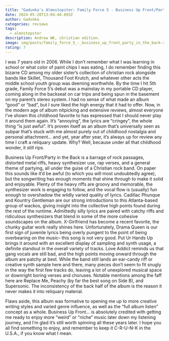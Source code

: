 ```yaml
---
title: "Gadunka's Almostopster: Family Force 5 - Business Up Front/Party in the Back"
date: 2024-05-20T13:04:40.693Z
author: Gadunka
categories: reviews
tags:
  - almostopster
description: Andrew WK, christian edition.
image: img/posts/family_force_5_-_business_up_front_party_in_the_back-scaled-1.jpg
rating: 7
---
```

<!--StartFragment-->

I was 7 years old in 2006. While I don’t remember what I was learning in school or what color of paint chips I was eating, I do remember finding this bizarre CD among my older sister’s collection of christian rock alongside bands like Skillet, Thousand Foot Krutch, and whatever other acts the middle school youth group was deeming worthwhile. By the time I hit 5th grade, Family Force 5’s debut was a mainstay in my portable CD player, coming along in the backseat on car trips and being spun in the basement on my parent’s stereo system. I had no sense of what made an album “good” or “bad”, but I sure liked the high energy that it had to offer. Now, in the modern age of album nitpicking and extensive reviews, almost everyone I’ve shown this childhood favorite to has expressed that I should never play it around them again. It’s “annoying”, the lyrics are “cringey”, the whole thing “is just awful”. It’s proven itself as an album that’s universally seen as subpar that’s stuck with me almost purely out of childhood nostalgia and personal attachment… and yet, year after year, it’s always up for review any time I craft a reliquary update. Why? Well, because under all that childhood wonder, it still rips. 



Business Up Front/Party in the Back is a barrage of rock passages, distorted metal riffs, heavy synthesizer use, rap verses, and a general theme of partying, all under the guise of a Christian rock band. On paper this sounds like it’d be awful (to which you will most undoubtedly agree), but the songwriting has enough moments that shine through to make it solid and enjoyable. Plenty of the heavy riffs are groovy and memorable, the synthesizer work is engaging to follow, and the vocal flow is (usually) fun enough to overshadow the wildly varied quality of lyrics. Cadillac Phunque and Kountry Gentleman are our strong introductions to this Atlanta-based group of wackos, giving insight into the collective high points found during the rest of the runtime. Admittedly silly lyrics are paired with catchy riffs and ridiculous synthesizers that blend in some of the more cohesive soundscapes on the album. X-Girlfriend has become a recent favorite, the chunky guitar work really shines here. Unfortunately, Drama Queen is our first sign of juvenile lyrics being overly pungent to the point of being overbearing on the music– this song is not very good. Put Ur Hands Up brings it around with an excellent display of sampling and synth usage, a definite standout in the overall variety of tracks. Love Addict reminds us that gang vocals are still bad, and the high points moving onward through the album are patchy at best. While the band still lands an ear-candy riff or creative synth sample here and there, many pieces don’t seem to fit snugly in the way the first few tracks do, leaving a lot of unexplored musical space or downright boring verses and choruses. Notable mentions among the faff here are Replace Me, Peachy (by far the best song on Side B), and Supersonic. The inconsistency of the back half of the album is the reason it never makes it into reliquary material. 



Flaws aside, this album was formative to opening me up to more creative writing styles and varied genre influence, as well as the “full album listen” concept as a whole. Business Up Front… is absolutely credited with getting me ready to enjoy more “weird” or “niche” music later down my listening journey, and I’m glad it’s still worth spinning all these years later. I hope you all find something to enjoy, and remember to keep it C-R-U-N-K in the U.S.A., if you know what I mean.

<!--EndFragment-->